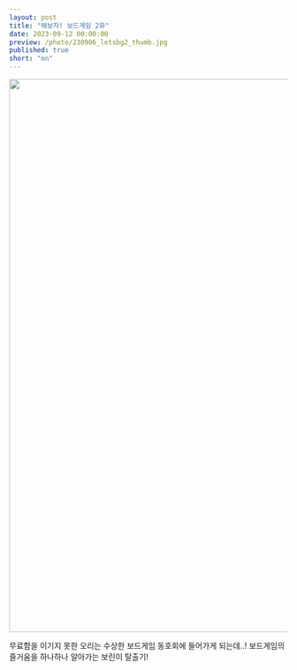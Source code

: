 ```yaml
---
layout: post
title: "해보자! 보드게임 2화"
date: 2023-09-12 00:00:00
preview: /photo/230906_letsbg2_thumb.jpg
published: true
short: "on"
---
```


<img src="/photo/230906_letsbg2.jpg" width="1000">


무료함을 이기지 못한 오리는 수상한 보드게임 동호회에 들어가게 되는데..!
보드게임의 즐거움을 하나하나 알아가는 보린이 탈출기!